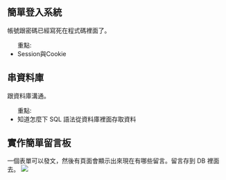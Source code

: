 <h2>簡單登入系統</h2>

帳號跟密碼已經寫死在程式碼裡面了。
<ul>重點:
<li>Session與Cookie</li>
</ul>

<h2>串資料庫</h2>
跟資料庫溝通。
<ul>重點:
<li>知道怎麼下 SQL 語法從資料庫裡面存取資料</li>
</ul>

<h2>實作簡單留言板</h2>
一個表單可以發文，然後有頁面會顯示出來現在有哪些留言。留言存到 DB 裡面去。
<img src='http://g.recordit.co/vhLOEwNctP.gif'>
